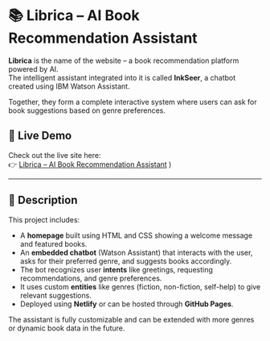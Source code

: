 # 📚 Librica – AI Book Recommendation Assistant

**Librica** is the name of the website – a book recommendation platform powered by AI.  
The intelligent assistant integrated into it is called **InkSeer**, a chatbot created using IBM Watson Assistant.

Together, they form a complete interactive system where users can ask for book suggestions based on genre preferences.

## 🔗 Live Demo



Check out the live site here:  
👉 [Librica – AI Book Recommendation Assistant](https://SankalpTiwari0909.github.io/Librica-InkSeer-AI-Book-Buddy/)
)



---

## 📝 Description

This project includes:

- A **homepage** built using HTML and CSS showing a welcome message and featured books.
- An **embedded chatbot** (Watson Assistant) that interacts with the user, asks for their preferred genre, and suggests books accordingly.
- The bot recognizes user **intents** like greetings, requesting recommendations, and genre preferences.
- It uses custom **entities** like genres (fiction, non-fiction, self-help) to give relevant suggestions.
- Deployed using **Netlify** or can be hosted through **GitHub Pages**.

The assistant is fully customizable and can be extended with more genres or dynamic book data in the future.

